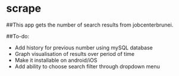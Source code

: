 # scrape
##This app gets the number of search results from jobcenterbrunei. 

##To-do:
- Add history for previous number using mySQL database
- Graph visualisation of results over period of time
- Make it installable on android/iOS
- Add ability to choose search filter through dropdown menu

